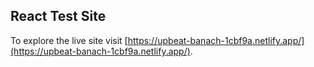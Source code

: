 ## React Test Site

To explore the live site visit [https://upbeat-banach-1cbf9a.netlify.app/](https://upbeat-banach-1cbf9a.netlify.app/).
